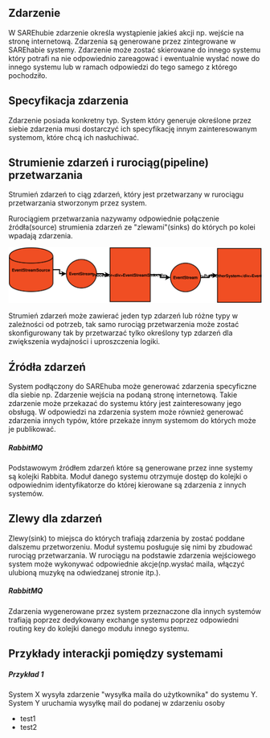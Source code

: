 ## Zdarzenie

W SAREhubie zdarzenie określa wystąpienie jakieś akcji np. wejście na stronę internetową.
Zdarzenia są generowane przez zintegrowane w SAREhabie systemy.
Zdarzenie może zostać skierowane do innego systemu który potrafi na nie odpowiednio zareagować i 
ewentualnie wysłać nowe do innego systemu lub w ramach odpowiedzi do tego samego z którego pochodziło.


## Specyfikacja zdarzenia

Zdarzenie posiada konkretny typ. 
System który generuje określone przez siebie zdarzenia musi dostarczyć ich specyfikację innym zainteresowanym systemom,
które chcą ich nasłuchiwać.

## Strumienie zdarzeń i rurociąg(pipeline) przetwarzania

Strumień zdarzeń to ciąg zdarzeń, który jest przetwarzany w rurociągu przetwarzania stworzonym przez system.

Rurociągiem przetwarzania nazywamy odpowiednie połączenie źródła(source) strumienia zdarzeń ze "zlewami"(sinks) 
do których po kolei wpadają zdarzenia.


![EventStreamProcessing](assets\img\diagrams\EventStreamProcessing.svg)
 
Strumień zdarzeń może zawierać jeden typ zdarzeń lub różne typy w zależności od potrzeb, tak samo rurociąg przetwarzenia
 może zostać skonfigurowany tak by przetwarzać tylko określony typ zdarzeń dla zwiększenia wydajności i uproszczenia logiki.
 
 
## Źródła zdarzeń
 System podłączony do SAREhuba może generować zdarzenia specyficzne dla siebie 
 np. Zdarzenie wejścia na podaną stronę internetową.
 Takie zdarzenie może przekazać do systemu który jest zainteresowany jego obsługą.
 W odpowiedzi na zdarzenia system może również generować zdarzenia innych typów,
 które przekaże innym systemom do których może je publikować.
 
##### RabbitMQ
 Podstawowym źródłem zdarzeń które są generowane przez inne systemy są kolejki Rabbita.
 Moduł danego systemu otrzymuje dostęp do kolejki o odpowiednim identyfikatorze do której kierowane są zdarzenia z innych systemów.
 
## Zlewy dla zdarzeń
 Zlewy(sink) to miejsca do których trafiają zdarzenia by zostać poddane dalszemu przetworzeniu.
 Moduł systemu posługuje się nimi by zbudować rurociąg przetwarzania.
 W rurociągu na podstawie zdarzenia wejściowego system może wykonywać odpowiednie akcje(np.wysłać maila, włączyć ulubioną muzykę na odwiedzanej stronie itp.).
 
##### RabbitMQ
 Zdarzenia wygenerowane przez system przeznaczone dla innych systemów trafiają poprzez dedykowany exchange systemu 
 poprzez odpowiedni routing key do kolejki danego modułu innego systemu.
 
## Przykłady interackji pomiędzy systemami

##### Przykład 1
 System X wysyła zdarzenie "wysyłka maila do użytkownika" do systemu Y. System Y uruchamia wysyłkę mail do podanej w zdarzeniu osoby

* test1
* test2


